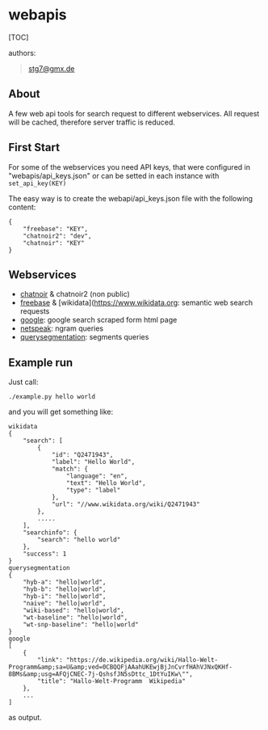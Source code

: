 webapis
=======
[TOC]

authors:
> stg7@gmx.de

About
-----
A few web api tools for search request to different webservices. All request will be cached, therefore server traffic is reduced.

First Start
-----------
For some of the webservices you need API keys, that were configured in "webapis/api_keys.json" or
can be setted in each instance with `set_api_key(KEY)`

The easy way is to create the webapi/api_keys.json file with the following content:
```
{
    "freebase": "KEY",
    "chatnoir2": "dev",
    "chatnoir": "KEY"
}
```

Webservices
-----------

* [chatnoir](http://chatnoir.webis.de) & chatnoir2 (non public)
* [freebase](https://www.freebase.com/) & [wikidata](https://www.wikidata.org: semantic web search requests
* [google](https://google.com): google search scraped form html page
* [netspeak](http://netspeak.org): ngram queries
* [querysegmentation](http://webis16.medien.uni-weimar.de:8080/query-segmentation-server/): segments queries

Example run
-----------
Just call:
```
./example.py hello world
```

and you will get something like:
```
wikidata
{
    "search": [
        {
            "id": "Q2471943",
            "label": "Hello World",
            "match": {
                "language": "en",
                "text": "Hello World",
                "type": "label"
            },
            "url": "//www.wikidata.org/wiki/Q2471943"
        },
        .....
    ],
    "searchinfo": {
        "search": "hello world"
    },
    "success": 1
}
querysegmentation
{
    "hyb-a": "hello|world",
    "hyb-b": "hello|world",
    "hyb-i": "hello|world",
    "naive": "hello|world",
    "wiki-based": "hello|world",
    "wt-baseline": "hello|world",
    "wt-snp-baseline": "hello|world"
}
google
[
    {
        "link": "https://de.wikipedia.org/wiki/Hallo-Welt-Programm&amp;sa=U&amp;ved=0CBQQFjAAahUKEwjBjJnCvrfHAhVJNxQKHf-8BMs&amp;usg=AFQjCNEC-7j-QshsfJN5sDttc_1DtYuIKw\"",
        "title": "Hallo-Welt-Programm  Wikipedia"
    },
    ...
]

```

as output.